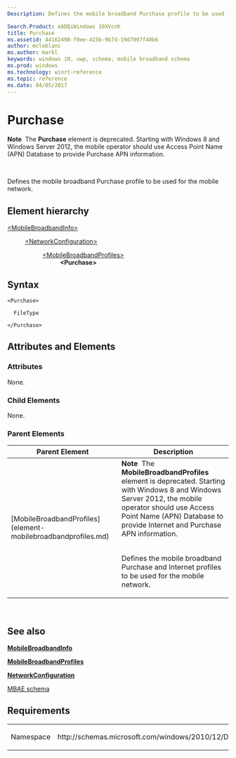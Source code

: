 ```yaml
---
Description: Defines the mobile broadband Purchase profile to be used for the mobile network.

Search.Product: eADQiWindows 10XVcnh
title: Purchase
ms.assetid: 44162498-f0ee-415b-9b7d-19d7997f40b6
author: mcleblanc
ms.author: markl
keywords: windows 10, uwp, schema, mobile broadband schema
ms.prod: windows
ms.technology: winrt-reference
ms.topic: reference
ms.date: 04/05/2017
---
```


# Purchase


**Note**  The **Purchase** element is deprecated. Starting with Windows 8 and Windows Server 2012, the mobile operator should use Access Point Name (APN) Database to provide Purchase APN information.

 

Defines the mobile broadband Purchase profile to be used for the mobile network.

## Element hierarchy

<dl>
<dt><a href="element-mobilebroadbandinfo.md">&lt;MobileBroadbandInfo&gt;</a></dt>
<dd>
<dl>
<dt><a href="element-networkconfiguration.md">&lt;NetworkConfiguration&gt;</a></dt>
<dd>
<dl>
<dt><a href="element-mobilebroadbandprofiles.md">&lt;MobileBroadbandProfiles&gt;</a></dt>
<dd><b>&lt;Purchase&gt;</b></dd>
</dl>
</dd>
</dl>
</dd>
</dl>

## Syntax

``` syntax
<Purchase>

  FileType

</Purchase>
```

## Attributes and Elements


### Attributes

None.

### Child Elements

None.

### Parent Elements

<table>
<colgroup>
<col width="50%" />
<col width="50%" />
</colgroup>
<thead>
<tr class="header">
<th>Parent Element</th>
<th>Description</th>
</tr>
</thead>
<tbody>
<tr class="odd">
<td>[MobileBroadbandProfiles](element-mobilebroadbandprofiles.md)</td>
<td><div class="alert">
<strong>Note</strong>  The <strong>MobileBroadbandProfiles</strong> element is deprecated. Starting with Windows 8 and Windows Server 2012, the mobile operator should use Access Point Name (APN) Database to provide Internet and Purchase APN information.
</div>
<div>
 
</div>
<p>Defines the mobile broadband Purchase and Internet profiles to be used for the mobile network.</p></td>
</tr>
</tbody>
</table>

 

## See also


[**MobileBroadbandInfo**](element-mobilebroadbandinfo.md)

[**MobileBroadbandProfiles**](element-mobilebroadbandprofiles.md)

[**NetworkConfiguration**](element-networkconfiguration.md)

[MBAE schema](schema-root.md)

## Requirements

<table>
<colgroup>
<col width="50%" />
<col width="50%" />
</colgroup>
<tbody>
<tr class="odd">
<td><p>Namespace</p></td>
<td><p>http://schemas.microsoft.com/windows/2010/12/DeviceMetadata/MobileBroadbandInfo</p></td>
</tr>
</tbody>
</table>

 

 



